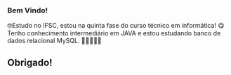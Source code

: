 ### Bem Vindo!

🤓Estudo no IFSC, estou na quinta fase do curso técnico em informática!
😋Tenho conhecimento intermediário em JAVA e estou estudando banco de dados relacional MySQL.
🥵🤡😽💩👺
<br>
## Obrigado!